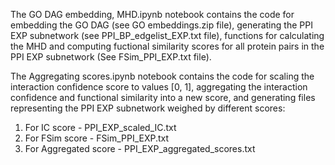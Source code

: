 The GO DAG embedding, MHD.ipynb notebook contains the code for embedding the GO DAG (see GO embeddings.zip file), generating the PPI EXP subnetwork (see PPI_BP_edgelist_EXP.txt file), functions for calculating the MHD and computing fuctional similarity scores for all protein pairs in the PPI EXP subnetwork (See FSim_PPI_EXP.txt file).

The Aggregating scores.ipynb notebook contains the code for scaling the interaction confidence score to values [0, 1], aggregating the interaction confidence and functional similarity into a new score, and generating files representing the PPI EXP subnetwork weighed by different scores:

1. For IC score - PPI_EXP_scaled_IC.txt
2. For FSim score - FSim_PPI_EXP.txt
3. For Aggregated score - PPI_EXP_aggregated_scores.txt

